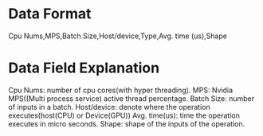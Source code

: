 # Data Format
Cpu Nums,MPS,Batch Size,Host/device,Type,Avg. time (us),Shape
# Data Field Explanation
Cpu Nums: number of cpu cores(with hyper threading).
MPS: Nvidia MPS((Multi process service) active thread percentage.
Batch Size: number of inputs in a batch.
Host/device: denote where the operation executes(host(CPU) or Device(GPU))
Avg. time(us): time the operation executes in micro seconds.
Shape: shape of the inputs of the operation.

